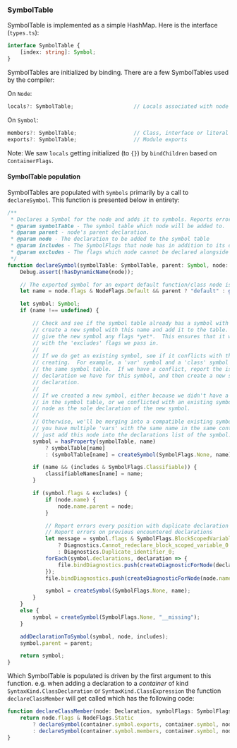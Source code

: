 ### SymbolTable

SymbolTable is implemented as a simple HashMap. Here is the interface (`types.ts`):

```ts
interface SymbolTable {
    [index: string]: Symbol;
}
```

SymbolTables are initialized by binding. There are a few SymbolTables used by the compiler:

On `Node`:
```ts
locals?: SymbolTable;                   // Locals associated with node
```

On `Symbol`:

```ts
members?: SymbolTable;                  // Class, interface or literal instance members
exports?: SymbolTable;                  // Module exports
```

Note: We saw `locals` getting initialized (to `{}`) by `bindChildren` based on `ContainerFlags`.

#### SymbolTable population
SymbolTables are populated with `Symbols` primarily by a call to `declareSymbol`. This function is presented below in entirety:

```ts
/**
 * Declares a Symbol for the node and adds it to symbols. Reports errors for conflicting identifier names.
 * @param symbolTable - The symbol table which node will be added to.
 * @param parent - node's parent declaration.
 * @param node - The declaration to be added to the symbol table
 * @param includes - The SymbolFlags that node has in addition to its declaration type (eg: export, ambient, etc.)
 * @param excludes - The flags which node cannot be declared alongside in a symbol table. Used to report forbidden declarations.
 */
function declareSymbol(symbolTable: SymbolTable, parent: Symbol, node: Declaration, includes: SymbolFlags, excludes: SymbolFlags): Symbol {
    Debug.assert(!hasDynamicName(node));

    // The exported symbol for an export default function/class node is always named "default"
    let name = node.flags & NodeFlags.Default && parent ? "default" : getDeclarationName(node);

    let symbol: Symbol;
    if (name !== undefined) {

        // Check and see if the symbol table already has a symbol with this name.  If not,
        // create a new symbol with this name and add it to the table.  Note that we don't
        // give the new symbol any flags *yet*.  This ensures that it will not conflict
        // with the 'excludes' flags we pass in.
        //
        // If we do get an existing symbol, see if it conflicts with the new symbol we're
        // creating.  For example, a 'var' symbol and a 'class' symbol will conflict within
        // the same symbol table.  If we have a conflict, report the issue on each
        // declaration we have for this symbol, and then create a new symbol for this
        // declaration.
        //
        // If we created a new symbol, either because we didn't have a symbol with this name
        // in the symbol table, or we conflicted with an existing symbol, then just add this
        // node as the sole declaration of the new symbol.
        //
        // Otherwise, we'll be merging into a compatible existing symbol (for example when
        // you have multiple 'vars' with the same name in the same container).  In this case
        // just add this node into the declarations list of the symbol.
        symbol = hasProperty(symbolTable, name)
            ? symbolTable[name]
            : (symbolTable[name] = createSymbol(SymbolFlags.None, name));

        if (name && (includes & SymbolFlags.Classifiable)) {
            classifiableNames[name] = name;
        }

        if (symbol.flags & excludes) {
            if (node.name) {
                node.name.parent = node;
            }

            // Report errors every position with duplicate declaration
            // Report errors on previous encountered declarations
            let message = symbol.flags & SymbolFlags.BlockScopedVariable
                ? Diagnostics.Cannot_redeclare_block_scoped_variable_0
                : Diagnostics.Duplicate_identifier_0;
            forEach(symbol.declarations, declaration => {
                file.bindDiagnostics.push(createDiagnosticForNode(declaration.name || declaration, message, getDisplayName(declaration)));
            });
            file.bindDiagnostics.push(createDiagnosticForNode(node.name || node, message, getDisplayName(node)));

            symbol = createSymbol(SymbolFlags.None, name);
        }
    }
    else {
        symbol = createSymbol(SymbolFlags.None, "__missing");
    }

    addDeclarationToSymbol(symbol, node, includes);
    symbol.parent = parent;

    return symbol;
}
```

Which SymbolTable is populated is driven by the first argument to this function. e.g. when adding a declaration to a *container* of kind `SyntaxKind.ClassDeclaration` or `SyntaxKind.ClassExpression` the function `declareClassMember` will get called which has the following code:

```ts
function declareClassMember(node: Declaration, symbolFlags: SymbolFlags, symbolExcludes: SymbolFlags) {
    return node.flags & NodeFlags.Static
        ? declareSymbol(container.symbol.exports, container.symbol, node, symbolFlags, symbolExcludes)
        : declareSymbol(container.symbol.members, container.symbol, node, symbolFlags, symbolExcludes);
}
```
